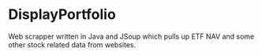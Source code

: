 # DisplayPortfolio

Web scrapper written in Java and JSoup which pulls up ETF NAV and some other stock related data from websites.
